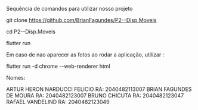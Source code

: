 Sequência de comandos para utilizar nosso projeto

git clone https://github.com/BrianFagundes/P2--Disp.Moveis

cd P2--Disp.Moveis

flutter run

Em caso de nao aparecer as fotos ao rodar a aplicação, utilizar :

flutter run -d chrome --web-renderer html


Nomes:

ARTUR HERON NARDUCCI FELICIO RA: 2040482113007
BRIAN FAGUNDES DE MOURA RA: 2040482123007
BRUNO CHICUTA RA: 2040482123047 
RAFAEL VANDELIND RA: 2040482123049
